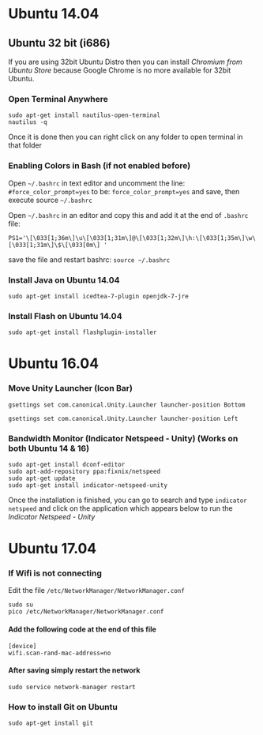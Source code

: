 # Ubuntu 14.04

## Ubuntu 32 bit (i686)

If you are using 32bit Ubuntu Distro then you can install *Chromium from Ubuntu Store* because Google Chrome is no more available for 32bit Ubuntu.

### Open Terminal Anywhere

```
sudo apt-get install nautilus-open-terminal
nautilus -q
```

Once it is done then you can right click on any folder to open terminal in that folder

### Enabling Colors in Bash (if not enabled before)

Open ```~/.bashrc``` in text editor and uncomment the line: ```#force_color_prompt=yes``` to be: ```force_color_prompt=yes``` and save, then execute source ```~/.bashrc```

Open ```~/.bashrc``` in an editor and copy this and add it at the end of ```.bashrc``` file:

```PS1='\[\033[1;36m\]\u\[\033[1;31m\]@\[\033[1;32m\]\h:\[\033[1;35m\]\w\[\033[1;31m\]\$\[\033[0m\] '```

save the file and restart bashrc:
```source ~/.bashrc```

### Install Java on Ubuntu 14.04

```sudo apt-get install icedtea-7-plugin openjdk-7-jre```

### Install Flash on Ubuntu 14.04

```sudo apt-get install flashplugin-installer```

# Ubuntu 16.04

### Move Unity Launcher (Icon Bar)

```gsettings set com.canonical.Unity.Launcher launcher-position Bottom```

```gsettings set com.canonical.Unity.Launcher launcher-position Left```

### Bandwidth Monitor (Indicator Netspeed - Unity) (Works on both Ubuntu 14 & 16)

```
sudo apt-get install dconf-editor
sudo apt-add-repository ppa:fixnix/netspeed
sudo apt-get update
sudo apt-get install indicator-netspeed-unity
```

Once the installation is finished, you can go to search and type ```indicator netspeed``` and click on the application which appears below to run the *Indicator Netspeed - Unity*

# Ubuntu 17.04

### If Wifi is not connecting

Edit the file ```/etc/NetworkManager/NetworkManager.conf```

```
sudo su
pico /etc/NetworkManager/NetworkManager.conf
```

#### Add the following code at the end of this file

```
[device]
wifi.scan-rand-mac-address=no
```

#### After saving simply restart the network

```sudo service network-manager restart```

### How to install Git on Ubuntu

```sudo apt-get install git```
